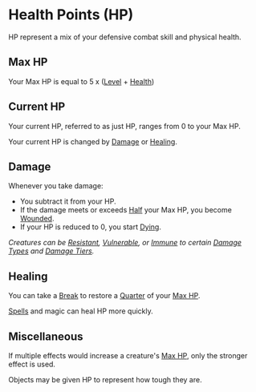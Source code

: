 # Health Points (HP)

HP represent a mix of your defensive combat skill and physical health.

## Max HP

Your Max HP is equal to 5 x ([Level](../Progression/Level.md) + [Health](../Attributes/Health.md))

## Current HP

Your current HP, referred to as just HP, ranges from 0 to your Max HP.

Your current HP is changed by [Damage](#Damage) or [Healing](#Healing).

## Damage

Whenever you take damage:

- You subtract it from your HP.
- If the damage meets or exceeds [Half](../../Game%20Procedures/Core%20Procedures/Half.md) your Max HP, you become [Wounded](../../Game%20Procedures/Conditions/Wounded.md).
- If your HP is reduced to 0, you start [Dying](../../Game%20Procedures/Conditions/Dying.md).

*Creatures can be [Resistant](../../Game%20Procedures/Conditions/Resistant.md), [Vulnerable](../../Game%20Procedures/Conditions/Vulnerable.md), or [Immune](../../Game%20Procedures/Conditions/Immune.md) to certain [Damage Types](../../Game%20Procedures/Combat/Damage/Damage%20Types/{Damage%20Types}.md) and [Damage Tiers](../../Game%20Procedures/Combat/Damage/Damage%20Tiers/{Damage%20Tiers}.md).*

## Healing

You can take a [Break](../../Game%20Procedures/Core%20Procedures/Break.md) to restore a [Quarter](../../Game%20Procedures/Core%20Procedures/Half.md) of your [Max HP](#Max%20HP).

[Spells](../../Magic/Spells.md) and magic can heal HP more quickly.

## Miscellaneous

If multiple effects would increase a creature's [Max HP](#Max%20HP), only the stronger effect is used.

Objects may be given HP to represent how tough they are.

